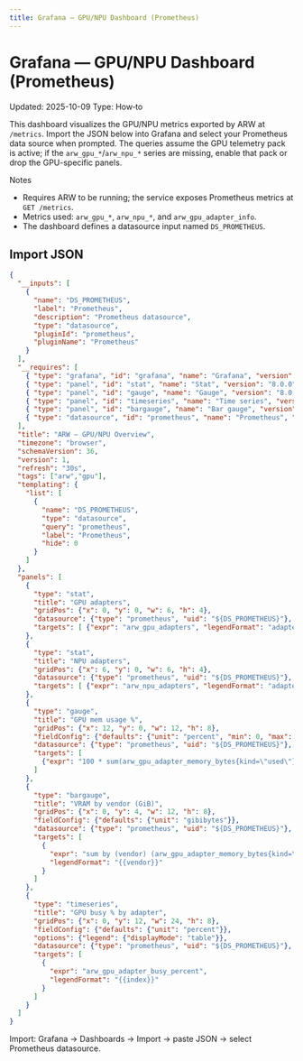```yaml
---
title: Grafana — GPU/NPU Dashboard (Prometheus)
---
```


# Grafana — GPU/NPU Dashboard (Prometheus)

Updated: 2025-10-09
Type: How‑to

This dashboard visualizes the GPU/NPU metrics exported by ARW at `/metrics`. Import the JSON below into Grafana and select your Prometheus data source when prompted. The queries assume the GPU telemetry pack is active; if the `arw_gpu_*`/`arw_npu_*` series are missing, enable that pack or drop the GPU-specific panels.

Notes
- Requires ARW to be running; the service exposes Prometheus metrics at `GET /metrics`.
- Metrics used: `arw_gpu_*`, `arw_npu_*`, and `arw_gpu_adapter_info`.
- The dashboard defines a datasource input named `DS_PROMETHEUS`.

## Import JSON

```json
{
  "__inputs": [
    {
      "name": "DS_PROMETHEUS",
      "label": "Prometheus",
      "description": "Prometheus datasource",
      "type": "datasource",
      "pluginId": "prometheus",
      "pluginName": "Prometheus"
    }
  ],
  "__requires": [
    { "type": "grafana", "id": "grafana", "name": "Grafana", "version": "9.5.0" },
    { "type": "panel", "id": "stat", "name": "Stat", "version": "8.0.0" },
    { "type": "panel", "id": "gauge", "name": "Gauge", "version": "8.0.0" },
    { "type": "panel", "id": "timeseries", "name": "Time series", "version": "8.0.0" },
    { "type": "panel", "id": "bargauge", "name": "Bar gauge", "version": "8.0.0" },
    { "type": "datasource", "id": "prometheus", "name": "Prometheus", "version": "1.0.0" }
  ],
  "title": "ARW — GPU/NPU Overview",
  "timezone": "browser",
  "schemaVersion": 36,
  "version": 1,
  "refresh": "30s",
  "tags": ["arw","gpu"],
  "templating": {
    "list": [
      {
        "name": "DS_PROMETHEUS",
        "type": "datasource",
        "query": "prometheus",
        "label": "Prometheus",
        "hide": 0
      }
    ]
  },
  "panels": [
    {
      "type": "stat",
      "title": "GPU adapters",
      "gridPos": {"x": 0, "y": 0, "w": 6, "h": 4},
      "datasource": {"type": "prometheus", "uid": "${DS_PROMETHEUS}"},
      "targets": [ {"expr": "arw_gpu_adapters", "legendFormat": "adapters"} ]
    },
    {
      "type": "stat",
      "title": "NPU adapters",
      "gridPos": {"x": 6, "y": 0, "w": 6, "h": 4},
      "datasource": {"type": "prometheus", "uid": "${DS_PROMETHEUS}"},
      "targets": [ {"expr": "arw_npu_adapters", "legendFormat": "adapters"} ]
    },
    {
      "type": "gauge",
      "title": "GPU mem usage %",
      "gridPos": {"x": 12, "y": 0, "w": 12, "h": 8},
      "fieldConfig": {"defaults": {"unit": "percent", "min": 0, "max": 100}},
      "datasource": {"type": "prometheus", "uid": "${DS_PROMETHEUS}"},
      "targets": [
        {"expr": "100 * sum(arw_gpu_adapter_memory_bytes{kind=\"used\"}) / sum(arw_gpu_adapter_memory_bytes{kind=\"total\"})", "legendFormat": "mem %"}
      ]
    },
    {
      "type": "bargauge",
      "title": "VRAM by vendor (GiB)",
      "gridPos": {"x": 0, "y": 4, "w": 12, "h": 8},
      "fieldConfig": {"defaults": {"unit": "gibibytes"}},
      "datasource": {"type": "prometheus", "uid": "${DS_PROMETHEUS}"},
      "targets": [
        {
          "expr": "sum by (vendor) (arw_gpu_adapter_memory_bytes{kind=\"total\"} * on (index) group_left(vendor) arw_gpu_adapter_info) / (1024*1024*1024)",
          "legendFormat": "{{vendor}}"
        }
      ]
    },
    {
      "type": "timeseries",
      "title": "GPU busy % by adapter",
      "gridPos": {"x": 0, "y": 12, "w": 24, "h": 8},
      "fieldConfig": {"defaults": {"unit": "percent"}},
      "options": {"legend": {"displayMode": "table"}},
      "datasource": {"type": "prometheus", "uid": "${DS_PROMETHEUS}"},
      "targets": [
        {
          "expr": "arw_gpu_adapter_busy_percent",
          "legendFormat": "{{index}}"
        }
      ]
    }
  ]
}
```

Import: Grafana → Dashboards → Import → paste JSON → select Prometheus datasource.
